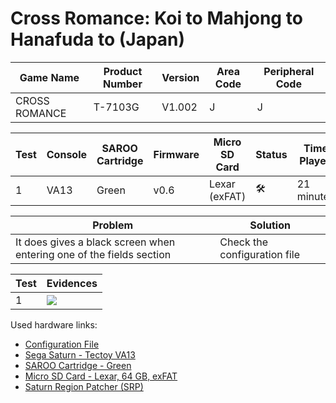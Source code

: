 # Cross Romance: Koi to Mahjong to Hanafuda to (Japan)

| Game Name     | Product Number | Version | Area Code | Peripheral Code |
| ------------- | -------------- | ------- | --------- | --------------- |
| CROSS ROMANCE | T-7103G        | V1.002  | J         | J               |

| Test | Console | SAROO Cartridge | Firmware | Micro SD Card | Status              | Time Played |
| ---- | ------- | --------------- | -------- | ------------- | ------------------- | ----------- |
| 1    | VA13    | Green           | v0.6     | Lexar (exFAT) | :hammer_and_wrench: | 21 minutes  |

| Problem                                                              | Solution                     |
| -------------------------------------------------------------------- | ---------------------------- |
| It does gives a black screen when entering one of the fields section | Check the configuration file |

| Test | Evidences                                                                                        |
| ---- | ------------------------------------------------------------------------------------------------ |
| 1    | [![](https://img.youtube.com/vi/w1En08XZRW8/0.jpg)](https://www.youtube.com/watch?v=w1En08XZRW8) |

Used hardware links:

- [Configuration File](https://github.com/williamdsw/saroo-configuration-list/blob/master/Regions/Retails/Japan/T-7103G/README.md)
- [Sega Saturn - Tectoy VA13](../../../../Info/Consoles/VA13/README.md)
- [SAROO Cartridge - Green](../../../../Info/Cartridges/RetroGameParadiseStore/1.32F/README.md)
- [Micro SD Card - Lexar, 64 GB, exFAT](../../../../Info/SdCards/Lexar/64GB/exfat/README.md)
- [Saturn Region Patcher (SRP)](https://segaxtreme.net/resources/saturn-region-patcher.81/download)
